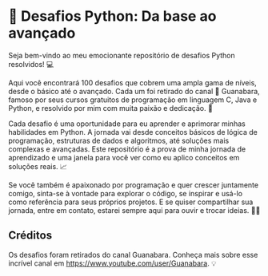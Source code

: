 # 🚀 Desafios Python: Da base ao avançado

Seja bem-vindo ao meu emocionante repositório de desafios Python resolvidos! 💻

Aqui você encontrará 100 desafios que cobrem uma ampla gama de níveis, desde o básico até o avançado. Cada um foi retirado do canal 🎥 Guanabara, famoso por seus cursos gratuitos de programação em linguagem C, Java e Python, e resolvido por mim com muita paixão e dedicação. 💪

Cada desafio é uma oportunidade para eu aprender e aprimorar minhas habilidades em Python. A jornada vai desde conceitos básicos de lógica de programação, estruturas de dados e algoritmos, até soluções mais complexas e avançadas. Este repositório é a prova de minha jornada de aprendizado e uma janela para você ver como eu aplico conceitos em soluções reais. 📈

Se você também é apaixonado por programação e quer crescer juntamente comigo, sinta-se à vontade para explorar o código, se inspirar e usá-lo como referência para seus próprios projetos. E se quiser compartilhar sua jornada, entre em contato, estarei sempre aqui para ouvir e trocar ideias. 👨‍💻

## Créditos
Os desafios foram retirados do canal Guanabara. Conheça mais sobre esse incrível canal em https://www.youtube.com/user/Guanabara. 💡
